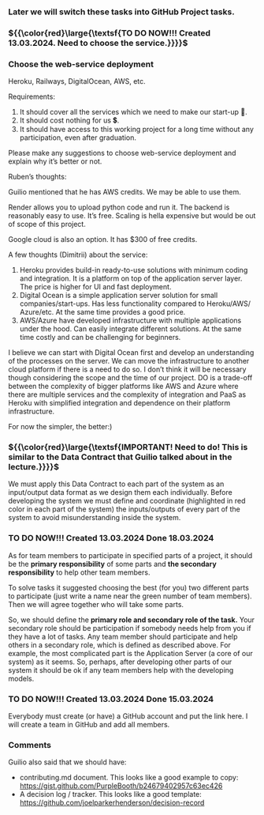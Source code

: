 ### ﻿**Later we will switch these tasks into GitHub Project tasks.**

### **${{\color{red}\large{\textsf{TO DO NOW!!! Created 13.03.2024. Need to choose the service.}}}}\$**

### **Choose the web-service deployment**

Heroku, Railways, DigitalOcean, AWS, etc. 

Requirements: 

1. It should cover all the services which we need to make our start-up 🙂.
1. It should cost nothing for us 💲.
1. It should have access to this working project for a long time without any participation, even after graduation.

Please make any suggestions to choose web-service deployment and explain why it’s better or not.

Ruben’s thoughts:

Guilio mentioned that he has AWS credits. We may be able to use them.

Render allows you to upload python code and run it. The backend is reasonably easy to use. It’s free. Scaling is hella expensive but would be out of scope of this project.

Google cloud is also an option. It has $300 of free credits. 

A few thoughts (Dimitrii) about the service:

1. Heroku provides build-in ready-to-use solutions with minimum coding and integration. It is a platform on top of the application server layer. The price is higher for UI and fast deployment.
1. Digital Ocean is a simple application server solution for small companies/start-ups. Has less functionality compared to Heroku/AWS/ Azure/etc. At the same time provides a good price.
1. AWS/Azure have developed infrastructure with multiple applications under the hood. Can easily integrate different solutions. At the same time costly and can be challenging for beginners.

I believe we can start with Digital Ocean first and develop an understanding of the processes on the server. We can move the infrastructure to another cloud platform if there is a need to do so. I don’t think it will be necessary though considering the scope and the time of our project. DO is a trade-off between the complexity of bigger platforms like AWS and Azure where there are multiple services and the complexity of integration and PaaS as Heroku with simplified integration and dependence on their platform infrastructure. 

For now the simpler, the better:)

### **${{\color{red}\large{\textsf{IMPORTANT! Need to do! This is similar to the Data Contract that Guilio talked about in the lecture.}}}}\$**

We must apply this Data Contract to each part of the system as an input/output data format as we design them each individually.
Before developing the system we must define and coordinate (highlighted in red color in each part of the system) the inputs/outputs of every part of the system to avoid misunderstanding inside the system.



### **TO DO NOW!!! Created 13.03.2024 Done 18.03.2024**

As for team members to participate in specified parts of a project, it should be the **primary responsibility** of some parts and **the secondary responsibility** to help other team members. 

To solve tasks it suggested choosing the best (for you) two different parts to participate (just write a name near the green number of team members). Then we will agree together who will take some parts.

So, we should define the **primary role and secondary role of the task.** Your secondary role should be participation if somebody needs help from you if they have a lot of tasks. Any team member should participate and help others in a secondary role, which is defined as described above. For example, the most complicated part is the Application Server (a core of our system) as it seems. So, perhaps, after developing other parts of our system it should be ok if any team members help with the developing models.



### **TO DO NOW!!!** **Created 13.03.2024 Done 15.03.2024**

Everybody must create (or have) a GitHub account and put the link here. I will create a team in GitHub and add all members.


### **Comments**

Guilio also said that we should have:

- contributing.md document. This looks like a good example to copy: <https://gist.github.com/PurpleBooth/b24679402957c63ec426>
- A decision log / tracker. This looks like a good template: <https://github.com/joelparkerhenderson/decision-record> 
